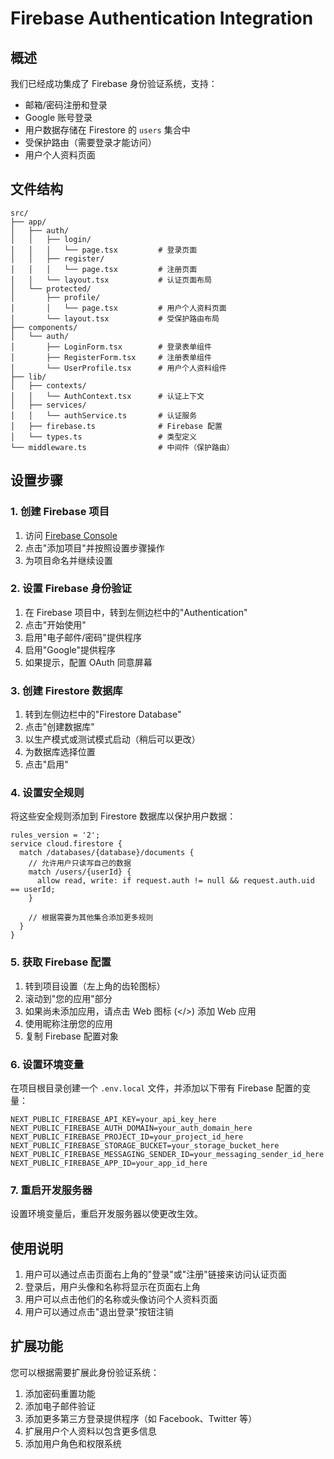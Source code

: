 # Firebase Authentication Integration

## 概述

我们已经成功集成了 Firebase 身份验证系统，支持：

- 邮箱/密码注册和登录
- Google 账号登录
- 用户数据存储在 Firestore 的 `users` 集合中
- 受保护路由（需要登录才能访问）
- 用户个人资料页面

## 文件结构

```
src/
├── app/
│   ├── auth/
│   │   ├── login/
│   │   │   └── page.tsx         # 登录页面
│   │   ├── register/
│   │   │   └── page.tsx         # 注册页面
│   │   └── layout.tsx           # 认证页面布局
│   └── protected/
│       ├── profile/
│       │   └── page.tsx         # 用户个人资料页面
│       └── layout.tsx           # 受保护路由布局
├── components/
│   └── auth/
│       ├── LoginForm.tsx        # 登录表单组件
│       ├── RegisterForm.tsx     # 注册表单组件
│       └── UserProfile.tsx      # 用户个人资料组件
├── lib/
│   ├── contexts/
│   │   └── AuthContext.tsx      # 认证上下文
│   ├── services/
│   │   └── authService.ts       # 认证服务
│   ├── firebase.ts              # Firebase 配置
│   └── types.ts                 # 类型定义
└── middleware.ts                # 中间件（保护路由）
```

## 设置步骤

### 1. 创建 Firebase 项目

1. 访问 [Firebase Console](https://console.firebase.google.com/)
2. 点击"添加项目"并按照设置步骤操作
3. 为项目命名并继续设置

### 2. 设置 Firebase 身份验证

1. 在 Firebase 项目中，转到左侧边栏中的"Authentication"
2. 点击"开始使用"
3. 启用"电子邮件/密码"提供程序
4. 启用"Google"提供程序
5. 如果提示，配置 OAuth 同意屏幕

### 3. 创建 Firestore 数据库

1. 转到左侧边栏中的"Firestore Database"
2. 点击"创建数据库"
3. 以生产模式或测试模式启动（稍后可以更改）
4. 为数据库选择位置
5. 点击"启用"

### 4. 设置安全规则

将这些安全规则添加到 Firestore 数据库以保护用户数据：

```
rules_version = '2';
service cloud.firestore {
  match /databases/{database}/documents {
    // 允许用户只读写自己的数据
    match /users/{userId} {
      allow read, write: if request.auth != null && request.auth.uid == userId;
    }
    
    // 根据需要为其他集合添加更多规则
  }
}
```

### 5. 获取 Firebase 配置

1. 转到项目设置（左上角的齿轮图标）
2. 滚动到"您的应用"部分
3. 如果尚未添加应用，请点击 Web 图标 (</>) 添加 Web 应用
4. 使用昵称注册您的应用
5. 复制 Firebase 配置对象

### 6. 设置环境变量

在项目根目录创建一个 `.env.local` 文件，并添加以下带有 Firebase 配置的变量：

```
NEXT_PUBLIC_FIREBASE_API_KEY=your_api_key_here
NEXT_PUBLIC_FIREBASE_AUTH_DOMAIN=your_auth_domain_here
NEXT_PUBLIC_FIREBASE_PROJECT_ID=your_project_id_here
NEXT_PUBLIC_FIREBASE_STORAGE_BUCKET=your_storage_bucket_here
NEXT_PUBLIC_FIREBASE_MESSAGING_SENDER_ID=your_messaging_sender_id_here
NEXT_PUBLIC_FIREBASE_APP_ID=your_app_id_here
```

### 7. 重启开发服务器

设置环境变量后，重启开发服务器以使更改生效。

## 使用说明

1. 用户可以通过点击页面右上角的"登录"或"注册"链接来访问认证页面
2. 登录后，用户头像和名称将显示在页面右上角
3. 用户可以点击他们的名称或头像访问个人资料页面
4. 用户可以通过点击"退出登录"按钮注销

## 扩展功能

您可以根据需要扩展此身份验证系统：

1. 添加密码重置功能
2. 添加电子邮件验证
3. 添加更多第三方登录提供程序（如 Facebook、Twitter 等）
4. 扩展用户个人资料以包含更多信息
5. 添加用户角色和权限系统